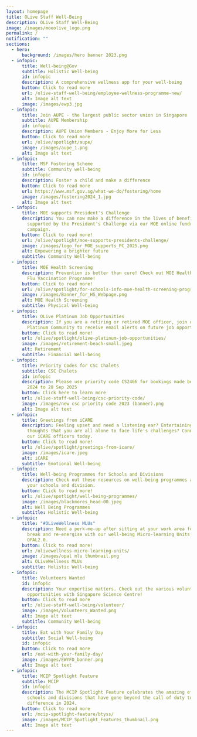 ```yaml
---
layout: homepage
title: OLive Staff Well-Being
description: OLive Staff Well-Being
image: /images/moeolive_logo.png
permalink: /
notification: ""
sections:
  - hero:
      background: /images/hero banner 2023.png
  - infopic:
      title: Well-being@Gov
      subtitle: Holistic Well-being
      id: infopic
      description: A comprehensive wellness app for your well-being
      button: Click to read more
      url: /olive-staff-well-being/employee-wellness-programme-new/
      alt: Image alt text
      image: /images/ewp3.jpg
  - infopic:
      title: Join AUPE - the largest public sector union in Singapore
      subtitle: AUPE Membership
      id: infopic
      description: AUPE Union Members - Enjoy More for Less
      button: Click to read more
      url: /olive/spotlight/aupe/
      image: /images/aupe_1.png
      alt: Image alt text
  - infopic:
      title: MSF Fostering Scheme
      subtitle: Community well-being
      id: infopic
      description: Foster a child and make a difference
      button: Click to read more
      url: https://www.msf.gov.sg/what-we-do/fostering/home
      image: /images/fostering2024_1.jpg
      alt: Image alt text
  - infopic:
      title: MOE supports President's Challenge
      description: You can now make a difference in the lives of beneficiaries
        supported by the President's Challenge via our MOE online fundraising
        campaign.
      button: Click to read more!
      url: /olive/spotlight/moe-supports-presidents-challenge/
      image: /images/logo_for_MOE_supports_PC_2025.png
      alt: Empowering a brighter future
      subtitle: Community Well-being
  - infopic:
      title: MOE Health Screening
      description: Prevention is better than cure! Check out MOE Health Screening and
        Flu Vaccination Programme!
      button: Click to read more!
      url: /olive/spotlight/for-schools-info-moe-health-screening-programme/
      image: /images/Banner_for_HS_Webpage.png
      alt: MOE Health Screening
      subtitle: Physical Well-being
  - infopic:
      title: OLive Platinum Job Opportunities
      description: If you are a retiring or retired MOE officer, join our OLive
        Platinum Community to receive email alerts on future job opportunities.
      button: Click to read more!
      url: /olive/spotlight/olive-platinum-job-opportunities/
      image: /images/retirement-beach-small.jpeg
      alt: Retirement
      subtitle: Financial Well-being
  - infopic:
      title: Priority Codes for CSC Chalets
      subtitle: CSC Chalets
      id: infopic
      description: Please use priority code CS2466 for bookings made between 29 Sep
        2024 to 28 Sep 2025
      button: Click here to learn more
      url: /olive-staff-well-being/csc-priority-code/
      image: /images/new csc priority code 2023 (banner).png
      alt: Image alt text
  - infopic:
      title: Greetings from iCARE
      description: Feeling upset and need a listening ear? Entertaining negative
        thoughts that you are all alone to face life's challenges? Connect with
        our iCARE officers today.
      button: Click to read more!
      url: /olive/spotlight/greetings-from-icare/
      image: /images/icare.jpeg
      alt: iCARE
      subtitle: Emotional Well-being
  - infopic:
      title: Well-being Programmes for Schools and Divisions
      description: Check out these resources on well-being programmes available for
        your schools and division.
      button: CLick to read more!
      url: /olive/spotlight/well-being-programmes/
      image: /images/blackmores_head-00.jpeg
      alt: Well Being Programmes
      subtitle: Holistic Well-being
  - infopic:
      title: "#OLiveWellness MLUs"
      description: Need a perk-me-up after sitting at your work area for hours? Take a
        break and re-energise with our well-being Micro-learning Units from
        OPAL2.0.
      button: Click to read more!
      url: /olivewellness-micro-learning-units/
      image: /images/opal mlu thumbnail.png
      alt: OLiveWellness MLUs
      subtitle: Holistic Well-being
  - infopic:
      title: Volunteers Wanted
      id: infopic
      description: Your expertise matters. Check out the various volunteering
        opportunities with Singapore Science Centre!
      button: Click to read more
      url: /olive-staff-well-being/volunteer/
      image: /images/Volunteers_Wanted.png
      alt: Image alt text
      subtitle: Community Well-being
  - infopic:
      title: Eat with Your Family Day
      subtitle: Social Well-being
      id: infopic
      button: Click to read more
      url: /eat-with-your-family-day/
      image: /images/EWYFD_banner.png
      alt: Image alt text
  - infopic:
      title: MCIP Spotlight Feature
      subtitle: MCIP
      id: infopic
      description: The MCIP Spotlight Feature celebrates the amazing efforts of
        schools and divisions that have gone beyond the call of duty to make a
        difference in 2024.
      button: Click to read more
      url: /mcip-spotlight-feature/btyss/
      image: /images/MCIP_Spotlight_Features_thumbnail.png
      alt: Image alt text
---
```

